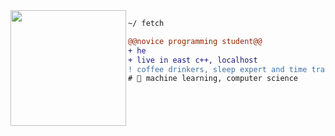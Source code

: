 <img align="left" height="185" src="https://i.imgur.com/7yOSEas.gif"/>

```diff
~/ fetch

@@novice programming student@@
+ he
+ live in east c++, localhost
! coffee drinkers, sleep expert and time traveler
# 📖 machine learning, computer science
```
